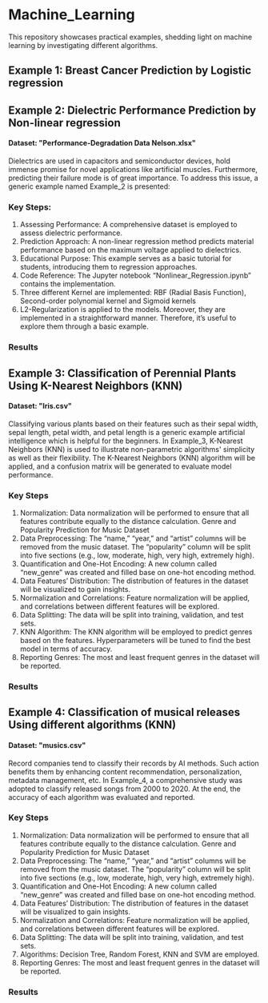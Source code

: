 # Machine_Learning

This repository showcases practical examples, shedding light on machine learning by investigating different algorithms.

## Example 1: Breast Cancer Prediction by Logistic regression

## Example 2: Dielectric Performance Prediction by Non-linear regression
#### Dataset: "Performance-Degradation Data Nelson.xlsx"

Dielectrics are used in capacitors and semiconductor devices, hold immense promise for novel applications like artificial muscles. Furthermore, predicting their failure mode is of great importance. 
To address this issue, a generic example named Example_2 is presented:
### Key Steps:
 1. Assessing Performance: A comprehensive dataset is employed to assess dielectric performance.
 2. Prediction Approach: A non-linear regression method predicts material performance based on the maximum voltage applied to dielectrics.
 3. Educational Purpose: This example serves as a basic tutorial for students, introducing them to regression approaches.
 4. Code Reference: The Jupyter notebook “Nonlinear_Regression.ipynb” contains the implementation.
 5. Three different Kernel are implemented: RBF (Radial Basis Function), Second-order polynomial kernel and Sigmoid kernels
 6. L2-Regularization is applied to the models.
Moreover, they are implemented in a straightforward manner. Therefore, it’s useful to explore them through a basic example.
### Results

## Example 3: Classification of Perennial Plants Using K-Nearest Neighbors (KNN)
#### Dataset: "Iris.csv"

Classifying various plants based on their features such as their sepal width, sepal length, petal width, and petal length is a generic example artificial intelligence which is helpful for the beginners.
In  Example_3, K-Nearest Neighbors (KNN) is used to illustrate non-parametric algorithms' simplicity as well as their flexibility. 
The K-Nearest Neighbors (KNN) algorithm will be applied, and a confusion matrix will be generated to evaluate model performance.
### Key Steps
 1. Normalization: Data normalization will be performed to ensure that all features contribute equally to the distance calculation.
			Genre and Popularity Prediction for Music Dataset
 2. Data Preprocessing: The “name,” “year,” and “artist” columns will be removed from the music dataset.
			The “popularity” column will be split into five sections (e.g., low, moderate, high, very high, extremely high).
 3. Quantification and One-Hot Encoding: A new column called “new_genre” was created and filled base on one-hot encoding method.
 4. Data Features’ Distribution: The distribution of features in the dataset will be visualized to gain insights.
 5. Normalization and Correlations: Feature normalization will be applied, and correlations between different features will be explored.
 6. Data Splitting: The data will be split into training, validation, and test sets.
 7. KNN Algorithm: The KNN algorithm will be employed to predict genres based on the features.
			Hyperparameters will be tuned to find the best model in terms of accuracy.
 8. Reporting Genres: The most and least frequent genres in the dataset will be reported.
### Results

## Example 4: Classification of musical releases Using different algorithms (KNN)
#### Dataset: "musics.csv"
Record companies tend to classify their records by AI methods. Such action benefits them by enhancing content recommendation, personalization, metadata management, etc. 
In Example_4, a comprehensive study was adopted to classify released songs from 2000 to 2020. At the end, the accuracy of each algorithm was evaluated and reported.

### Key Steps
 1. Normalization: Data normalization will be performed to ensure that all features contribute equally to the distance calculation.
			Genre and Popularity Prediction for Music Dataset
 2. Data Preprocessing: The “name,” “year,” and “artist” columns will be removed from the music dataset.
			The “popularity” column will be split into five sections (e.g., low, moderate, high, very high, extremely high).
 3. Quantification and One-Hot Encoding: A new column called “new_genre” was created and filled base on one-hot encoding method.
 4. Data Features’ Distribution: The distribution of features in the dataset will be visualized to gain insights.
 5. Normalization and Correlations: Feature normalization will be applied, and correlations between different features will be explored.
 6. Data Splitting: The data will be split into training, validation, and test sets.
 7. Algorithms: Decision Tree, Random Forest, KNN and SVM are employed.
 8. Reporting Genres: The most and least frequent genres in the dataset will be reported.
### Results
